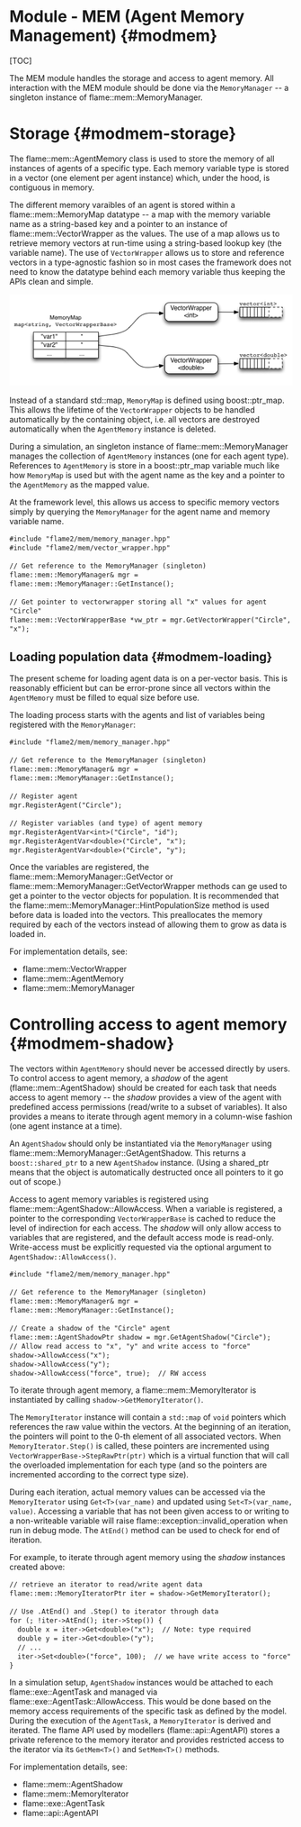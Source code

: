 Module - MEM (Agent Memory Management) {#modmem}
==================================

[TOC]

The MEM module handles the storage and access to agent memory. All interaction with
the MEM module should be done via the `MemoryManager` -- a singleton instance of
flame::mem::MemoryManager.

Storage {#modmem-storage}
============

The flame::mem::AgentMemory class is used to store the memory of all
instances of agents of a specific type. Each memory variable type is stored in a
vector (one element per agent instance) which, under the hood, is contiguous in memory.

The different memory varaibles of an agent is stored within a
flame::mem::MemoryMap datatype -- a map with the memory variable name as a string-based 
key and a pointer to an instance of flame::mem::VectorWrapper as the values. 
The use of a map allows us to retrieve memory vectors at run-time using a string-based 
lookup key (the variable name).
The use of `VectorWrapper` allows us to store and reference vectors in a 
type-agnostic fashion so in most cases the framework does not need to know the datatype
behind each memory variable thus keeping the APIs clean and simple.

![MemoryMap - vectors of arbitrary type referenced by a string](images/memorymap.png)

Instead of a standard std::map, `MemoryMap` is defined using boost::ptr_map. 
This allows the lifetime of the `VectorWrapper` objects to be handled automatically by
the containing object, i.e. all vectors are destroyed automatically when the 
`AgentMemory` instance is deleted.

During a simulation, an singleton instance of flame::mem::MemoryManager manages the 
collection of `AgentMemory` instances (one for each agent type). 
References to `AgentMemory` is store in a boost::ptr_map variable much like how 
`MemoryMap` is used but with the agent name as the key and a pointer to the `AgentMemory` 
as the mapped value.

At the framework level, this allows us access to specific memory vectors simply
by querying the `MemoryManager` for the agent name and memory variable name.

    #include "flame2/mem/memory_manager.hpp"
    #include "flame2/mem/vector_wrapper.hpp"

    // Get reference to the MemoryManager (singleton)
    flame::mem::MemoryManager& mgr = flame::mem::MemoryManager::GetInstance();

    // Get pointer to vectorwrapper storing all "x" values for agent "Circle"
    flame::mem::VectorWrapperBase *vw_ptr = mgr.GetVectorWrapper("Circle", "x");


Loading population data {#modmem-loading}
-----------------------

The present scheme for loading agent data is on a per-vector basis. This is reasonably 
efficient but can be error-prone since all vectors within the `AgentMemory` must be
filled to equal size before use.

The loading process starts with the agents and list of variables being registered with
the `MemoryManager`:

    #include "flame2/mem/memory_manager.hpp"

    // Get reference to the MemoryManager (singleton)
    flame::mem::MemoryManager& mgr = flame::mem::MemoryManager::GetInstance();

    // Register agent
    mgr.RegisterAgent("Circle");

    // Register variables (and type) of agent memory
    mgr.RegisterAgentVar<int>("Circle", "id");
    mgr.RegisterAgentVar<double>("Circle", "x");
    mgr.RegisterAgentVar<double>("Circle", "y");
    
Once the variables are registered, the flame::mem::MemoryManager::GetVector or 
flame::mem::MemoryManager::GetVectorWrapper methods can ge used to get a pointer to 
the vector objects for population. It is recommended that the
flame::mem::MemoryManager::HintPopulationSize method is used before data is loaded into
the vectors. This preallocates the memory required by each of the vectors instead of 
allowing them to grow as data is loaded in.

For implementation details, see:
 * flame::mem::VectorWrapper
 * flame::mem::AgentMemory
 * flame::mem::MemoryManager
 
 
Controlling access to agent memory {#modmem-shadow}
===================================

The vectors within `AgentMemory` should never be accessed directly by users. To control
access to agent memory, a *shadow* of the agent (flame::mem::AgentShadow) should be
created for each task that needs access to agent memory -- the *shadow* provides a view 
of the agent with predefined access permissions (read/write to a subset of variables). 
It also provides a means to iterate through agent memory in a column-wise fashion 
(one agent instance at a time).

An `AgentShadow` should only be instantiated via the `MemoryManager` using
flame::mem::MemoryManager::GetAgentShadow. This returns a `boost::shared_ptr` to a new 
`AgentShadow` instance. (Using a shared_ptr means that the object is automatically 
destructed once all pointers to it go out of scope.)

Access to agent memory variables is registered using flame::mem::AgentShadow::AllowAccess.
When a variable is registered, a pointer to the corresponding `VectorWrapperBase` is 
cached to reduce the level of indirection for each access. The *shadow* will only allow
access to variables that are registered, and the default access mode is read-only.
Write-access must be explicitly requested via the optional argument 
to `AgentShadow::AllowAccess()`.

    #include "flame2/mem/memory_manager.hpp"

    // Get reference to the MemoryManager (singleton)
    flame::mem::MemoryManager& mgr = flame::mem::MemoryManager::GetInstance();
    
    // Create a shadow of the "Circle" agent
    flame::mem::AgentShadowPtr shadow = mgr.GetAgentShadow("Circle");
    // Allow read access to "x", "y" and write access to "force"
    shadow->AllowAccess("x");
    shadow->AllowAccess("y");
    shadow->AllowAccess("force", true);  // RW access

To iterate through agent memory, a flame::mem::MemoryIterator is instantiated by calling
`shadow->GetMemoryIterator()`. 

The `MemoryIterator` instance will contain a 
`std::map` of `void` pointers which references the raw value within the vectors.
At the beginning of an iteration, the pointers will point to the 0-th element of all 
associated vectors. When `MemoryIterator.Step()` is called, these pointers are 
incremented using `VectorWrapperBase->StepRawPtr(ptr)` which is a virtual function 
that will call the overloaded implementation for each type (and so the pointers are 
incremented according to the correct type size).

During each iteration, actual memory values can be accessed via the `MemoryIterator`
using `Get<T>(var_name)` and updated using `Set<T>(var_name, value)`. 
Accessing a variable that has not been given access to or writing to a non-writeable 
variable will raise flame::exception::invalid_operation when run in debug mode. 
The `AtEnd()` method can be used to check for end of iteration. 

For example, to iterate through agent memory using the *shadow* instances created above:

    // retrieve an iterator to read/write agent data
    flame::mem::MemoryIteratorPtr iter = shadow->GetMemoryIterator();

    // Use .AtEnd() and .Step() to iterator through data
    for (; !iter->AtEnd(); iter->Step()) {
      double x = iter->Get<double>("x");  // Note: type required
      double y = iter->Get<double>("y");
      // ... 
      iter->Set<double>("force", 100);  // we have write access to "force"
    }

In a simulation setup, `AgentShadow` instances would be attached to each 
flame::exe::AgentTask and managed via flame::exe::AgentTask::AllowAccess. This would be
done based on the memory access requirements of the specific task as defined by the model.
During the execution of the `AgentTask`, a `MemoryIterator` is derived and iterated. The 
flame API used by modellers (flame::api::AgentAPI) stores a private reference to the
memory iterator and provides restricted access to the iterator via its `GetMem<T>()` and 
`SetMem<T>()` methods.

For implementation details, see:
 * flame::mem::AgentShadow
 * flame::mem::MemoryIterator
 * flame::exe::AgentTask
 * flame::api::AgentAPI
 